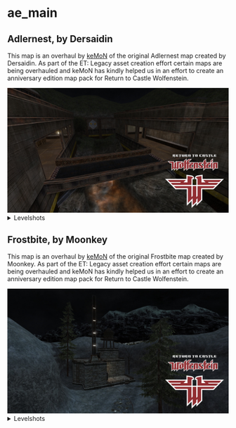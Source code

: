# ae_main

## Adlernest, by Dersaidin

This map is an overhaul by <a href="https://github.com/realkemon">keMoN</a> of the original Adlernest map created by Dersaidin.
As part of the ET: Legacy asset creation effort certain maps are being overhauled and keMoN has kindly helped us in an effort to create an anniversary edition map pack for Return to Castle Wolfenstein.

<img src="https://github.com/rtcw-online/ae_main/blob/develop/levelshots/ae_adlernest.jpg">
<details>
  <summary>Levelshots</summary>
  <img src="https://github.com/rtcw-online/ae_main/blob/develop/objectives/ae_adlernest/ae_adlernest_1.jpg" width="640" height="360">
  <img src="https://github.com/rtcw-online/ae_main/blob/develop/objectives/ae_adlernest/ae_adlernest_2.jpg" width="640" height="360">
  <img src="https://github.com/rtcw-online/ae_main/blob/develop/objectives/ae_adlernest/ae_adlernest_3.jpg" width="640" height="360">
  <img src="https://github.com/rtcw-online/ae_main/blob/develop/objectives/ae_adlernest/ae_adlernest_4.jpg" width="640" height="360">
  <img src="https://github.com/rtcw-online/ae_main/blob/develop/objectives/ae_adlernest/ae_adlernest_5.jpg" width="640" height="360">
  <img src="https://github.com/rtcw-online/ae_main/blob/develop/objectives/ae_adlernest/ae_adlernest_6.jpg" width="640" height="360">
</details>

## Frostbite, by Moonkey

This map is an overhaul by <a href="https://github.com/realkemon">keMoN</a> of the original Frostbite map created by Moonkey.
As part of the ET: Legacy asset creation effort certain maps are being overhauled and keMoN has kindly helped us in an effort to create an anniversary edition map pack for Return to Castle Wolfenstein.

<img src="https://github.com/rtcw-online/ae_main/blob/develop/levelshots/ae_frostbite.jpg">
<details>
  <summary>Levelshots</summary>
  <img src="https://github.com/rtcw-online/ae_main/blob/develop/objectives/ae_frostbite/ae_frostbite_1.jpg" width="640" height="360">
  <img src="https://github.com/rtcw-online/ae_main/blob/develop/objectives/ae_frostbite/ae_frostbite_2.jpg" width="640" height="360">
  <img src="https://github.com/rtcw-online/ae_main/blob/develop/objectives/ae_frostbite/ae_frostbite_3.jpg" width="640" height="360">
  <img src="https://github.com/rtcw-online/ae_main/blob/develop/objectives/ae_frostbite/ae_frostbite_4.jpg" width="640" height="360">
  <img src="https://github.com/rtcw-online/ae_main/blob/develop/objectives/ae_frostbite/ae_frostbite_5.jpg" width="640" height="360">
  <img src="https://github.com/rtcw-online/ae_main/blob/develop/objectives/ae_frostbite/ae_frostbite_6.jpg" width="640" height="360">
  </details>
